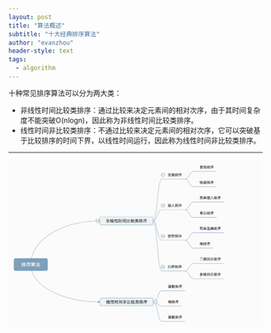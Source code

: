 ```yaml
---
layout: post
title: "算法概述"
subtitle: "十大经典排序算法"
author: "evanzhou"
header-style: text
tags:
  - algorithm
---
```


十种常见排序算法可以分为两大类：
* 非线性时间比较类排序：通过比较来决定元素间的相对次序，由于其时间复杂度不能突破O(nlogn)，因此称为非线性时间比较类排序。
* 线性时间非比较类排序：不通过比较来决定元素间的相对次序，它可以突破基于比较排序的时间下界，以线性时间运行，因此称为线性时间非比较类排序。

---

![img](/img/in-post/algorithm.png)
